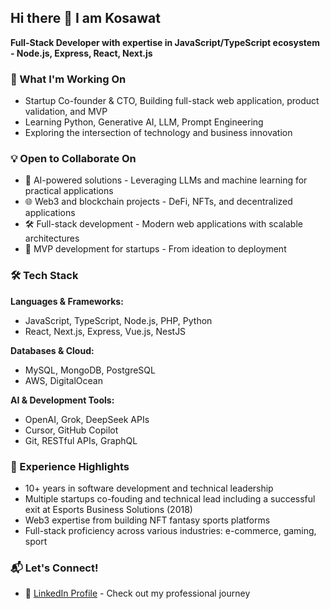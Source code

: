## Hi there 👋 I am Kosawat

**Full-Stack Developer with expertise in JavaScript/TypeScript ecosystem - Node.js, Express, React, Next.js**

### 🚀 What I'm Working On

- Startup Co-founder & CTO, Building full-stack web application, product validation, and MVP
- Learning Python, Generative AI, LLM, Prompt Engineering
- Exploring the intersection of technology and business innovation

### 💡 Open to Collaborate On

- 🤖 AI-powered solutions - Leveraging LLMs and machine learning for practical applications
- 🌐 Web3 and blockchain projects - DeFi, NFTs, and decentralized applications
- 🛠️ Full-stack development - Modern web applications with scalable architectures
- 🚀 MVP development for startups - From ideation to deployment

### 🛠️ Tech Stack
**Languages & Frameworks:**

- JavaScript, TypeScript, Node.js, PHP, Python
- React, Next.js, Express, Vue.js, NestJS

**Databases & Cloud:**

- MySQL, MongoDB, PostgreSQL
- AWS, DigitalOcean

**AI & Development Tools:**

- OpenAI, Grok, DeepSeek APIs
- Cursor, GitHub Copilot
- Git, RESTful APIs, GraphQL

### 🌟 Experience Highlights

- 10+ years in software development and technical leadership
- Multiple startups co-fouding and technical lead including a successful exit at Esports Business Solutions (2018)
- Web3 expertise from building NFT fantasy sports platforms
- Full-stack proficiency across various industries: e-commerce, gaming, sport

### 📬 Let's Connect!

- 💼 [LinkedIn Profile](https://www.linkedin.com/in/kosawat-sukchaya-10290427/) - Check out my professional journey

<!--
**kosawat/kosawat** is a ✨ _special_ ✨ repository because its `README.md` (this file) appears on your GitHub profile.

Here are some ideas to get you started:

- 🔭 I’m currently working on ...
- 🌱 I’m currently learning ...
- 👯 I’m looking to collaborate on ...
- 🤔 I’m looking for help with ...
- 💬 Ask me about ...
- 📫 How to reach me: ...
- 😄 Pronouns: ...
- ⚡ Fun fact: ...
-->
